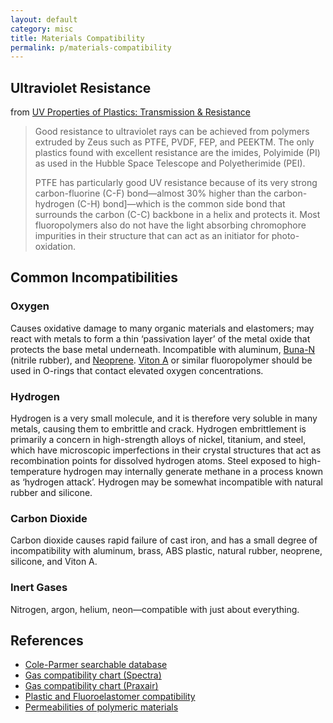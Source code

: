 ```yaml
---
layout: default
category: misc
title: Materials Compatibility
permalink: p/materials-compatibility
---
```


Ultraviolet Resistance
----------------------

from [UV Properties of Plastics: Transmission & Resistance](http://www.coleparmer.com/TechLibraryArticle/834)

> Good resistance to ultraviolet rays can be achieved from polymers extruded by Zeus such as PTFE, PVDF, FEP, and PEEKTM. The only plastics found with excellent resistance are the imides, Polyimide (PI) as used in the Hubble Space Telescope and Polyetherimide (PEI).
>
> PTFE has particularly good UV resistance because of its very strong carbon-fluorine (C-F) bond—almost 30% higher than the carbon-hydrogen (C-H) bond\]—which is the common side bond that surrounds the carbon (C-C) backbone in a helix and protects it. Most fluoropolymers also do not have the light absorbing chromophore impurities in their structure that can act as an initiator for photo-oxidation.

Common Incompatibilities
------------------------

### Oxygen

Causes oxidative damage to many organic materials and elastomers; may react with metals to form a thin ‘passivation layer’ of the metal oxide that protects the base metal underneath. Incompatible with aluminum, [Buna-N](http://en.wikipedia.org/wiki/Nitrile_rubber) (nitrile rubber), and [Neoprene](http://en.wikipedia.org/wiki/Neoprene). [Viton A](http://en.wikipedia.org/wiki/Viton) or similar fluoropolymer should be used in O-rings that contact elevated oxygen concentrations.

### Hydrogen

Hydrogen is a very small molecule, and it is therefore very soluble in many metals, causing them to embrittle and crack. Hydrogen embrittlement is primarily a concern in high-strength alloys of nickel, titanium, and steel, which have microscopic imperfections in their crystal structures that act as recombination points for dissolved hydrogen atoms. Steel exposed to high-temperature hydrogen may internally generate methane in a process known as ‘hydrogen attack’. Hydrogen may be somewhat incompatible with natural rubber and silicone.

### Carbon Dioxide

Carbon dioxide causes rapid failure of cast iron, and has a small degree of incompatibility with aluminum, brass, ABS plastic, natural rubber, neoprene, silicone, and Viton A.

### Inert Gases

Nitrogen, argon, helium, neon—compatible with just about everything.

References
----------

-   [Cole-Parmer searchable database](http://goo.gl/6m0kj)
-   [Gas compatibility chart (Spectra)](http://goo.gl/vfIEl)
-   [Gas compatibility chart (Praxair)](http://goo.gl/1peQ3)
-   [Plastic and Fluoroelastomer compatibility](http://goo.gl/oFG0N)
-   [Permeabilities of polymeric materials](http://goo.gl/qlENO)
